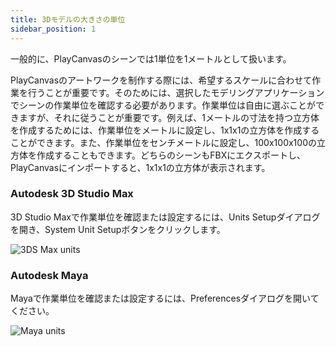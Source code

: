 ```yaml
---
title: 3Dモデルの大きさの単位
sidebar_position: 1
---
```


一般的に、PlayCanvasのシーンでは1単位を1メートルとして扱います。

PlayCanvasのアートワークを制作する際には、希望するスケールに合わせて作業を行うことが重要です。そのためには、選択したモデリングアプリケーションでシーンの作業単位を確認する必要があります。作業単位は自由に選ぶことができますが、それに従うことが重要です。例えば、1メートルの寸法を持つ立方体を作成するためには、作業単位をメートルに設定し、1x1x1の立方体を作成することができます。また、作業単位をセンチメートルに設定し、100x100x100の立方体を作成することもできます。どちらのシーンもFBXにエクスポートし、PlayCanvasにインポートすると、1x1x1の立方体が表示されます。

### Autodesk 3D Studio Max

3D Studio Maxで作業単位を確認または設定するには、Units Setupダイアログを開き、System Unit Setupボタンをクリックします。

![3DS Max units][1]

### Autodesk Maya

Mayaで作業単位を確認または設定するには、Preferencesダイアログを開いてください。

![Maya units][2]

[1]: /images/user-manual/assets/models/units/max-units.png
[2]: /images/user-manual/assets/models/units/maya-units.png

